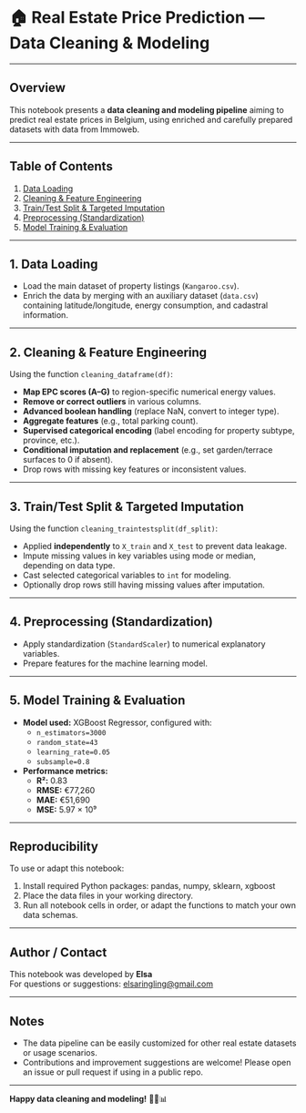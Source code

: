 # 🏠 Real Estate Price Prediction — Data Cleaning & Modeling

---

## Overview

This notebook presents a **data cleaning and modeling pipeline** aiming to predict real estate prices in Belgium, using enriched and carefully prepared datasets with data from Immoweb.

---

## Table of Contents

1. [Data Loading](#data-loading)
2. [Cleaning & Feature Engineering](#cleaning)
3. [Train/Test Split & Targeted Imputation](#split-impute)
4. [Preprocessing (Standardization)](#scaling)
5. [Model Training & Evaluation](#model-eval)

---

<a id="data-loading"></a>
## 1. Data Loading

- Load the main dataset of property listings (`Kangaroo.csv`).
- Enrich the data by merging with an auxiliary dataset (`data.csv`) containing latitude/longitude, energy consumption, and cadastral information.

---

<a id="cleaning"></a>
## 2. Cleaning & Feature Engineering

Using the function `cleaning_dataframe(df)`:
- **Map EPC scores (A–G)** to region-specific numerical energy values.
- **Remove or correct outliers** in various columns.
- **Advanced boolean handling** (replace NaN, convert to integer type).
- **Aggregate features** (e.g., total parking count).
- **Supervised categorical encoding** (label encoding for property subtype, province, etc.).
- **Conditional imputation and replacement** (e.g., set garden/terrace surfaces to 0 if absent).
- Drop rows with missing key features or inconsistent values.

---

<a id="split-impute"></a>
## 3. Train/Test Split & Targeted Imputation

Using the function `cleaning_traintestsplit(df_split)`:
- Applied **independently** to `X_train` and `X_test` to prevent data leakage.
- Impute missing values in key variables using mode or median, depending on data type.
- Cast selected categorical variables to `int` for modeling.
- Optionally drop rows still having missing values after imputation.

---

<a id="scaling"></a>
## 4. Preprocessing (Standardization)

- Apply standardization (`StandardScaler`) to numerical explanatory variables.
- Prepare features for the machine learning model.

---

<a id="model-eval"></a>
## 5. Model Training & Evaluation

- **Model used:** 
XGBoost Regressor, configured with:
  - `n_estimators=3000`
  - `random_state=43`
  - `learning_rate=0.05`
  - `subsample=0.8`
- **Performance metrics:**
  - **R²:** 0.83
  - **RMSE:** €77,260
  - **MAE:** €51,690
  - **MSE:** 5.97 × 10⁹

---

## Reproducibility

To use or adapt this notebook:

1. Install required Python packages: pandas, numpy, sklearn, xgboost
2. Place the data files in your working directory.
3. Run all notebook cells in order, or adapt the functions to match your own data schemas.

---

## Author / Contact

This notebook was developed by **Elsa**  
For questions or suggestions: elsaringling@gmail.com

---

## Notes

- The data pipeline can be easily customized for other real estate datasets or usage scenarios.
- Contributions and improvement suggestions are welcome! Please open an issue or pull request if using in a public repo.

---

**Happy data cleaning and modeling!** 🔎🏡📊
